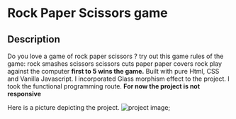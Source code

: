 # Rock Paper Scissors game
## Description
  Do you love a game of rock paper scissors ? try out this game
  rules of the game:
  rock smashes scissors
  scissors cuts  paper
  paper covers rock
  play against the computer
  **first to  5 wins the game.**
  Built with pure Html, CSS and Vanilla Javascript.
  I incorporated Glass morphism effect to the project.
  I took the functional programming route.
  **For now the project is not responsive**

  Here is a picture depicting the project.
  ![project image](../images/projectImage.png);

